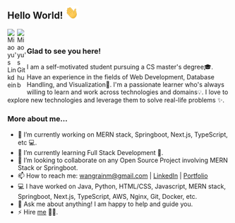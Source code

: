 ## Hello World! <img src="https://raw.githubusercontent.com/MrainW/uPic_imageHosting/main/uPic/20220405/Hi.gif" width="30px"></h2>

<a href="https://www.linkedin.com/in/miaoyuwang/">
  <img align="left" alt="Miaoyu's Linkdein" width="22px" src="https://cdn.jsdelivr.net/npm/simple-icons@v3/icons/linkedin.svg" />
</a>
<a href="https://github.com/MrainW">
  <img align="left" alt="Miaoyu's Github" width="22px" src="https://cdn.jsdelivr.net/npm/simple-icons@v3/icons/github.svg" />
</a>


<br />

### Glad to see you here!

I am a self-motivated student pursuing a CS master's degree🎓. Have an experience in the fields of Web Development, Database Handling, and Visualization👨. I'm a passionate learner who's always willing to learn and work across technologies and domains💡. I love to explore new technologies and leverage them to solve real-life problems ✨.


### More about me...

- 🔭 I’m currently working on MERN stack, Springboot, Next.js, TypeScript, etc 💻.
- 🌱 I’m currently learning Full Stack Development 🚀.
- 👯 I’m looking to collaborate on any Open Source Project involving MERN Stack or Springboot.
- 📫 How to reach me: wangrainm@gmail.com | [LinkedIn](https://www.linkedin.com/in/miaoyuwang/) | [Portfolio](https://miaoyu.vercel.app/)
- 💻 I have worked on Java, Python, HTML/CSS, Javascript, MERN stack, Springboot, Next.js, TypeScript, AWS, Nginx, Git, Docker, etc.
- 💬 Ask me about anything! I am happy to help and guide you.
- ⚡ Hire [me](mailto:wangrainm@gmail.com) 👨‍💻.

